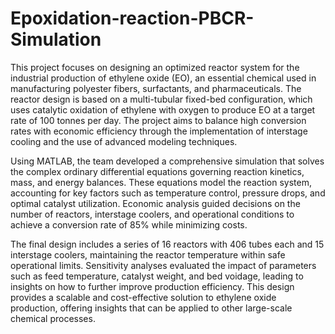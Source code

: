 # Epoxidation-reaction-PBCR-Simulation

This project focuses on designing an optimized reactor system for the industrial production of ethylene oxide (EO), an essential chemical used in manufacturing polyester fibers, surfactants, and pharmaceuticals. The reactor design is based on a multi-tubular fixed-bed configuration, which uses catalytic oxidation of ethylene with oxygen to produce EO at a target rate of 100 tonnes per day. The project aims to balance high conversion rates with economic efficiency through the implementation of interstage cooling and the use of advanced modeling techniques.

Using MATLAB, the team developed a comprehensive simulation that solves the complex ordinary differential equations governing reaction kinetics, mass, and energy balances. These equations model the reaction system, accounting for key factors such as temperature control, pressure drops, and optimal catalyst utilization. Economic analysis guided decisions on the number of reactors, interstage coolers, and operational conditions to achieve a conversion rate of 85% while minimizing costs.

The final design includes a series of 16 reactors with 406 tubes each and 15 interstage coolers, maintaining the reactor temperature within safe operational limits. Sensitivity analyses evaluated the impact of parameters such as feed temperature, catalyst weight, and bed voidage, leading to insights on how to further improve production efficiency. This design provides a scalable and cost-effective solution to ethylene oxide production, offering insights that can be applied to other large-scale chemical processes.
